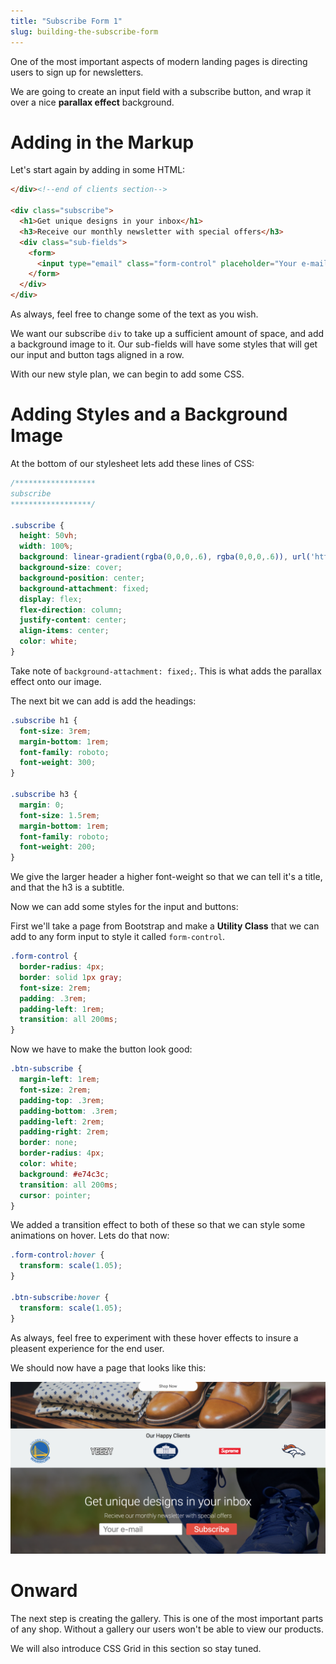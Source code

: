 ```yaml
---
title: "Subscribe Form 1"
slug: building-the-subscribe-form
---
```


One of the most important aspects of modern landing pages is directing users to sign up for newsletters.

We are going to create an input field with a subscribe button, and wrap it over a nice **parallax effect** background.

# Adding in the Markup

Let's start again by adding in some HTML:

```HTML
</div><!--end of clients section-->

<div class="subscribe">
  <h1>Get unique designs in your inbox</h1>
  <h3>Receive our monthly newsletter with special offers</h3>
  <div class="sub-fields">
    <form>
      <input type="email" class="form-control" placeholder="Your e-mail"><button class="btn-subscribe">Subscribe</button>
    </form>
  </div>
</div>
```

As always, feel free to change some of the text as you wish.

We want our subscribe `div` to take up a sufficient amount of space, and add a background image to it. Our sub-fields will have some styles that will get our input and button tags aligned in a row.

With our new style plan, we can begin to add some CSS.

# Adding Styles and a Background Image

 At the bottom of our stylesheet lets add these lines of CSS:

 ```CSS
 /******************
 subscribe
 ******************/

 .subscribe {
   height: 50vh;
   width: 100%;
   background: linear-gradient(rgba(0,0,0,.6), rgba(0,0,0,.6)), url('https://images.pexels.com/photos/637076/pexels-photo-637076.jpeg?auto=compress&cs=tinysrgb&dpr=2&h=650&w=940');
   background-size: cover;
   background-position: center;
   background-attachment: fixed;
   display: flex;
   flex-direction: column;
   justify-content: center;
   align-items: center;
   color: white;
 }

 ```
 Take note of ```background-attachment: fixed;```. This is what adds the parallax effect onto our image.

 The next bit we can add is add the headings:

 ```CSS
 .subscribe h1 {
   font-size: 3rem;
   margin-bottom: 1rem;
   font-family: roboto;
   font-weight: 300;
 }

 .subscribe h3 {
   margin: 0;
   font-size: 1.5rem;
   margin-bottom: 1rem;
   font-family: roboto;
   font-weight: 200;
 }
 ```

We give the larger header a higher font-weight so that we can tell it's a title, and that the h3 is a subtitle.

Now we can add some styles for the input and buttons:

First we'll take a page from Bootstrap and make a **Utility Class** that we can add to any form input to style it called `form-control`.

```CSS
.form-control {
  border-radius: 4px;
  border: solid 1px gray;
  font-size: 2rem;
  padding: .3rem;
  padding-left: 1rem;
  transition: all 200ms;
}
```

Now we have to make the button look good:

```CSS
.btn-subscribe {
  margin-left: 1rem;
  font-size: 2rem;
  padding-top: .3rem;
  padding-bottom: .3rem;
  padding-left: 2rem;
  padding-right: 2rem;
  border: none;
  border-radius: 4px;
  color: white;
  background: #e74c3c;
  transition: all 200ms;
  cursor: pointer;
}

```

We added a transition effect to both of these so that we can style some animations on hover. Lets do that now:

```CSS
.form-control:hover {
  transform: scale(1.05);
}

.btn-subscribe:hover {
  transform: scale(1.05);
}
```

As always, feel free to experiment with these hover effects to insure a pleasent experience for the end user.

We should now have a page that looks like this:

![Subscribe form](images/landing.png "subscribe form")  

# Onward
The next step is creating the gallery. This is one of the most important parts of any shop. Without a gallery our users won't be able to view our products.

We will also introduce CSS Grid in this section so stay tuned.
